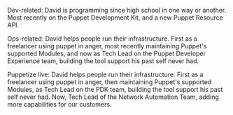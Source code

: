 Dev-related: David is programming since high school in one way or another. Most recently on the Puppet Development Kit, and a new Puppet Resource API.

Ops-related: David helps people run their infrastructure. First as a freelancer using puppet in anger, most recently maintaining Puppet's supported Modules, and now as Tech Lead on the Puppet Developer Experience team, building the tool support his past self never had.

Puppetize live: David helps people run their infrastructure. First as a freelancer using puppet in anger, then maintaining Puppet's supported Modules, as Tech Lead on the PDK team, building the tool support his past self never had. Now, Tech Lead of the Network Automation Team, adding more capabilities for our customers.
